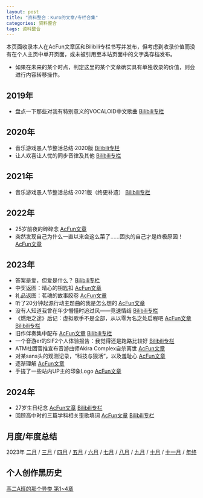 ```yaml
---
layout: post
title: "资料整合：Kuro的文章/专栏合集"
categories: 资料整合
tags: 资料整合
---
```


本页面收录本人在AcFun文章区和Bilibili专栏书写并发布，但考虑到收录价值而没有在个人主页中单开页面，或未被引用至本站页面中的文字类存档发布。

* 如果在未来的某个时点，判定这里的某个文章确实具有单独收录的价值，则会进行内容转移操作。

## 2019年

* 盘点一下那些对我有特别意义的VOCALOID中文歌曲 [Bilibili专栏](https://www.bilibili.com/read/cv3961175/)

## 2020年

* 音乐游戏愚人节整活总结·2020版 [Bilibili专栏](https://www.bilibili.com/read/cv5408503)
* 让人欢喜让人忧的同步音律及其他 [Bilibili专栏](https://www.bilibili.com/read/cv5767144)

## 2021年

* 音乐游戏愚人节整活总结·2021版（终更补遗） [Bilibili专栏](https://www.bilibili.com/read/cv10568585/)

## 2022年

* 25岁前夜的碎碎念 [AcFun文章](https://www.acfun.cn/a/ac33399404)
* 突然发现自己为什么一直以来会这么菜了……固执的自己才是终极原因！[AcFun文章](https://www.acfun.cn/a/ac36017354)

## 2023年

* 答案是爱，但爱是什么？ [Bilibili专栏](https://www.bilibili.com/read/cv21871344/)
* 中奖返图：晴心的钥匙扣 [AcFun文章](https://www.acfun.cn/a/ac40762161)
* 礼品返图：茗魂的故事胶卷 [AcFun文章](https://www.acfun.cn/a/ac40795113)
* 听了20分钟起源行动主题曲的我是怎么想的 [AcFun文章](https://www.acfun.cn/a/ac40939646)
* 没有人知道我曾在年少懵懂时追过风——竞速情结  [Bilibili专栏](https://www.bilibili.com/read/cv21892353/)
* 《燃炬之途》后记：虚拟歌手不是全部，从以零为名之处启程吧 [AcFun文章](https://www.acfun.cn/a/ac41036766) [Bilibili专栏](https://www.bilibili.com/read/cv22885588/)
* 旧作伴奏集中配布 [AcFun文章](https://www.acfun.cn/a/ac41083150) [Bilibili专栏](https://www.bilibili.com/read/cv22936682/)
* 一个音游er的SIF2个人体验报告：我觉得还是跑路比较好 [Bilibili专栏](https://www.bilibili.com/read/cv23120184/)
* ATM社团官推宣布音游曲师Akira Complex自杀离世 [AcFun文章](https://www.acfun.cn/a/ac41689895)
* 对某sans头的观测记录，“科技与狠活”，以及羞耻心 [AcFun文章](https://www.acfun.cn/a/ac42136629)
* 逐渐理解 [AcFun文章](https://www.acfun.cn/a/ac42211481)
* 手搓了一些站内UP主的印象Logo [AcFun文章](https://www.acfun.cn/a/ac42588118)

## 2024年

* 27岁生日纪念 [AcFun文章](https://www.acfun.cn/a/ac43642347) [Bilibili专栏](https://www.bilibili.com/read/cv30281752)
* 回顾高中时的三篇学科相关歪歌填词 [AcFun文章](https://www.acfun.cn/a/ac44264472) [Bilibili专栏](https://www.bilibili.com/read/cv33656806)

## 月度/年度总结

2023年 [二月](https://www.acfun.cn/a/ac40773217) / [三月](https://www.acfun.cn/a/ac41008019) / [四月](https://www.acfun.cn/a/ac41253348) / [五月](https://www.acfun.cn/a/ac41477272) / [六月](https://www.acfun.cn/a/ac41708853) / [七月](https://www.acfun.cn/a/ac41961922) / [八月](https://www.acfun.cn/a/ac42152362) / [九月](https://www.acfun.cn/a/ac42505039) / [十月](https://www.acfun.cn/a/ac42719414) / [十一月](https://www.acfun.cn/a/ac43092015) / [年终](https://www.acfun.cn/a/ac43273490)

## 个人创作黑历史

[高二A班的那个异类 第1~4章](https://www.acfun.cn/a/ac41227641)